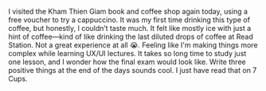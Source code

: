 I visited the Kham Thien Giam book and coffee shop again today, using a free voucher to try a cappuccino. It was my first time drinking this type of coffee, but honestly, I couldn’t taste much. It felt like mostly ice with just a hint of coffee—kind of like drinking the last diluted drops of coffee at Read Station. Not a great experience at all 😭.
Feeling like I'm making things more complex while learning UX/UI lectures. It takes so long time to study just one lesson, and I wonder how the final exam would look like.
Write three positive things at the end of the days sounds cool. I just have read that on 7 Cups.